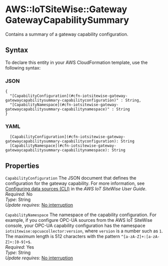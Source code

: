 # AWS::IoTSiteWise::Gateway GatewayCapabilitySummary<a name="aws-properties-iotsitewise-gateway-gatewaycapabilitysummary"></a>

Contains a summary of a gateway capability configuration\.

## Syntax<a name="aws-properties-iotsitewise-gateway-gatewaycapabilitysummary-syntax"></a>

To declare this entity in your AWS CloudFormation template, use the following syntax:

### JSON<a name="aws-properties-iotsitewise-gateway-gatewaycapabilitysummary-syntax.json"></a>

```
{
  "[CapabilityConfiguration](#cfn-iotsitewise-gateway-gatewaycapabilitysummary-capabilityconfiguration)" : String,
  "[CapabilityNamespace](#cfn-iotsitewise-gateway-gatewaycapabilitysummary-capabilitynamespace)" : String
}
```

### YAML<a name="aws-properties-iotsitewise-gateway-gatewaycapabilitysummary-syntax.yaml"></a>

```
  [CapabilityConfiguration](#cfn-iotsitewise-gateway-gatewaycapabilitysummary-capabilityconfiguration): String
  [CapabilityNamespace](#cfn-iotsitewise-gateway-gatewaycapabilitysummary-capabilitynamespace): String
```

## Properties<a name="aws-properties-iotsitewise-gateway-gatewaycapabilitysummary-properties"></a>

`CapabilityConfiguration`  <a name="cfn-iotsitewise-gateway-gatewaycapabilitysummary-capabilityconfiguration"></a>
The JSON document that defines the configuration for the gateway capability\. For more information, see [Configuring data sources \(CLI\)](https://docs.aws.amazon.com/iot-sitewise/latest/userguide/configure-sources.html#configure-source-cli) in the *AWS IoT SiteWise User Guide*\.  
*Required*: No  
*Type*: String  
*Update requires*: [No interruption](https://docs.aws.amazon.com/AWSCloudFormation/latest/UserGuide/using-cfn-updating-stacks-update-behaviors.html#update-no-interrupt)

`CapabilityNamespace`  <a name="cfn-iotsitewise-gateway-gatewaycapabilitysummary-capabilitynamespace"></a>
The namespace of the capability configuration\. For example, if you configure OPC\-UA sources from the AWS IoT SiteWise console, your OPC\-UA capability configuration has the namespace `iotsitewise:opcuacollector:version`, where `version` is a number such as `1`\.  
The maximum length is 512 characters with the pattern `^[a-zA-Z]+:[a-zA-Z]+:[0-9]+$`\.  
*Required*: Yes  
*Type*: String  
*Update requires*: [No interruption](https://docs.aws.amazon.com/AWSCloudFormation/latest/UserGuide/using-cfn-updating-stacks-update-behaviors.html#update-no-interrupt)